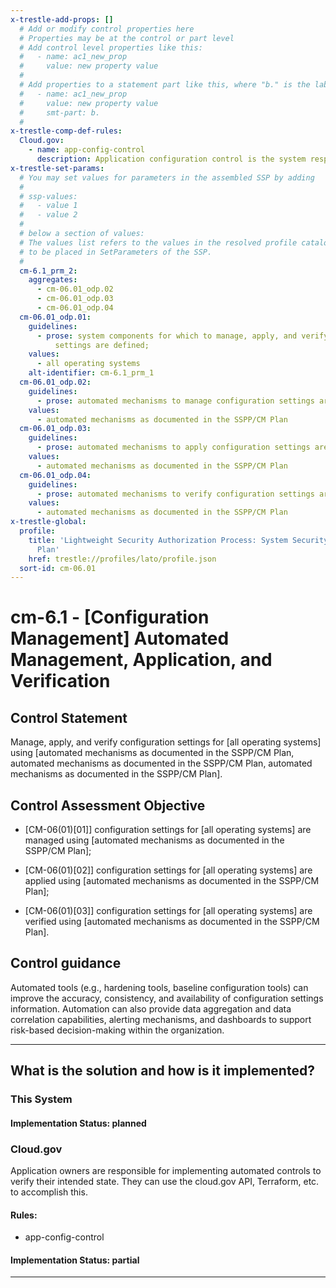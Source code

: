 ```yaml
---
x-trestle-add-props: []
  # Add or modify control properties here
  # Properties may be at the control or part level
  # Add control level properties like this:
  #   - name: ac1_new_prop
  #     value: new property value
  #
  # Add properties to a statement part like this, where "b." is the label of the target statement part
  #   - name: ac1_new_prop
  #     value: new property value
  #     smt-part: b.
  #
x-trestle-comp-def-rules:
  Cloud.gov:
    - name: app-config-control
      description: Application configuration control is the system responsibility
x-trestle-set-params:
  # You may set values for parameters in the assembled SSP by adding
  #
  # ssp-values:
  #   - value 1
  #   - value 2
  #
  # below a section of values:
  # The values list refers to the values in the resolved profile catalog, and the ssp-values represent new values
  # to be placed in SetParameters of the SSP.
  #
  cm-6.1_prm_2:
    aggregates:
      - cm-06.01_odp.02
      - cm-06.01_odp.03
      - cm-06.01_odp.04
  cm-06.01_odp.01:
    guidelines:
      - prose: system components for which to manage, apply, and verify configuration
          settings are defined;
    values:
      - all operating systems
    alt-identifier: cm-6.1_prm_1
  cm-06.01_odp.02:
    guidelines:
      - prose: automated mechanisms to manage configuration settings are defined;
    values:
      - automated mechanisms as documented in the SSPP/CM Plan
  cm-06.01_odp.03:
    guidelines:
      - prose: automated mechanisms to apply configuration settings are defined;
    values:
      - automated mechanisms as documented in the SSPP/CM Plan
  cm-06.01_odp.04:
    guidelines:
      - prose: automated mechanisms to verify configuration settings are defined;
    values:
      - automated mechanisms as documented in the SSPP/CM Plan
x-trestle-global:
  profile:
    title: 'Lightweight Security Authorization Process: System Security and Privacy
      Plan'
    href: trestle://profiles/lato/profile.json
  sort-id: cm-06.01
---
```


# cm-6.1 - \[Configuration Management\] Automated Management, Application, and Verification

## Control Statement

Manage, apply, and verify configuration settings for [all operating systems] using [automated mechanisms as documented in the SSPP/CM Plan, automated mechanisms as documented in the SSPP/CM Plan, automated mechanisms as documented in the SSPP/CM Plan].

## Control Assessment Objective

- \[CM-06(01)[01]\] configuration settings for [all operating systems] are managed using [automated mechanisms as documented in the SSPP/CM Plan];

- \[CM-06(01)[02]\] configuration settings for [all operating systems] are applied using [automated mechanisms as documented in the SSPP/CM Plan];

- \[CM-06(01)[03]\] configuration settings for [all operating systems] are verified using [automated mechanisms as documented in the SSPP/CM Plan].

## Control guidance

Automated tools (e.g., hardening tools, baseline configuration tools) can improve the accuracy, consistency, and availability of configuration settings information. Automation can also provide data aggregation and data correlation capabilities, alerting mechanisms, and dashboards to support risk-based decision-making within the organization.

______________________________________________________________________

## What is the solution and how is it implemented?

<!-- For implementation status enter one of: implemented, partial, planned, alternative, not-applicable -->

<!-- Note that the list of rules under ### Rules: is read-only and changes will not be captured after assembly to JSON -->

### This System

<!-- Add implementation prose for the main This System component for control: cm-6.1 -->

#### Implementation Status: planned

### Cloud.gov

Application owners are responsible for implementing automated controls to verify their intended state. They can use the cloud.gov API, Terraform, etc. to accomplish this.

#### Rules:

  - app-config-control

#### Implementation Status: partial

______________________________________________________________________
